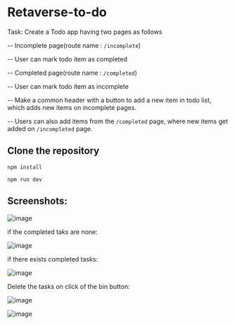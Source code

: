 # Retaverse-to-do

Task: Create a Todo app having two pages as follows

-- Incomplete page(route name : `/incomplete`)

-- User can mark todo item as completed

-- Completed page(route name : `/completed`)

-- User can mark todo item as incomplete

-- Make a common header with a button to add a new item in todo list, which adds new items on incomplete pages.

-- Users can also add items from the `/completed` page, where new items get added on `/incompleted` page.

## Clone the repository 
`npm install`

`npm run dev`

## Screenshots:

![image](https://user-images.githubusercontent.com/58567211/231472045-3639c390-cb58-4349-bc1d-6fe5a5e9fd66.png)

if the completed taks are none:

![image](https://user-images.githubusercontent.com/58567211/231472211-8dde7b57-83a9-4b48-9b34-2b41a7bf2ca6.png)

if there exists completed tasks:

![image](https://user-images.githubusercontent.com/58567211/231472346-663a156d-90b4-4077-a6a1-37d7707c17ff.png)

Delete the tasks on click of the bin button:

![image](https://user-images.githubusercontent.com/58567211/231472493-82cec855-d538-4ef7-adea-1f13aec975bb.png)

![image](https://user-images.githubusercontent.com/58567211/231472550-2f84f4f4-aced-47e7-9d4e-8a4c6c677747.png)
